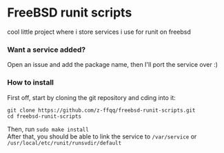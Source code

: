 # FreeBSD runit scripts
cool little project where i store services i use for runit on freebsd

### Want a service added?
Open an issue and add the package name, then I'll port the service over :)

### How to install
First off, start by cloning the git repository and cding into it:
```
git clone https://github.com/z-ffqq/freebsd-runit-scripts.git
cd freebsd-runit-scripts
```
Then, run `sudo make install`
<br>
After that, you should be able to link the service to `/var/service` or `/usr/local/etc/runit/runsvdir/default`